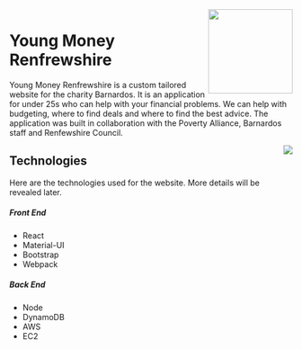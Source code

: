 <img align='right' width='150' height='150' src="https://raw.githubusercontent.com/william-taylor/young-money-renfrewshire/master/website/People-256.png" />

# Young Money Renfrewshire

Young Money Renfrewshire is a custom tailored website for the charity Barnardos. It is an application for under 25s who can help with your financial problems. We can help with budgeting, where to find deals and where to find the best advice. The application was built in collaboration with the Poverty Alliance, Barnardos staff and Renfewshire Council.

<img align='right' src="demo.gif" />

## Technologies
Here are the technologies used for the website. More details will be revealed later.

##### Front End
* React
* Material-UI
* Bootstrap
* Webpack

##### Back End
* Node
* DynamoDB
* AWS
* EC2 
